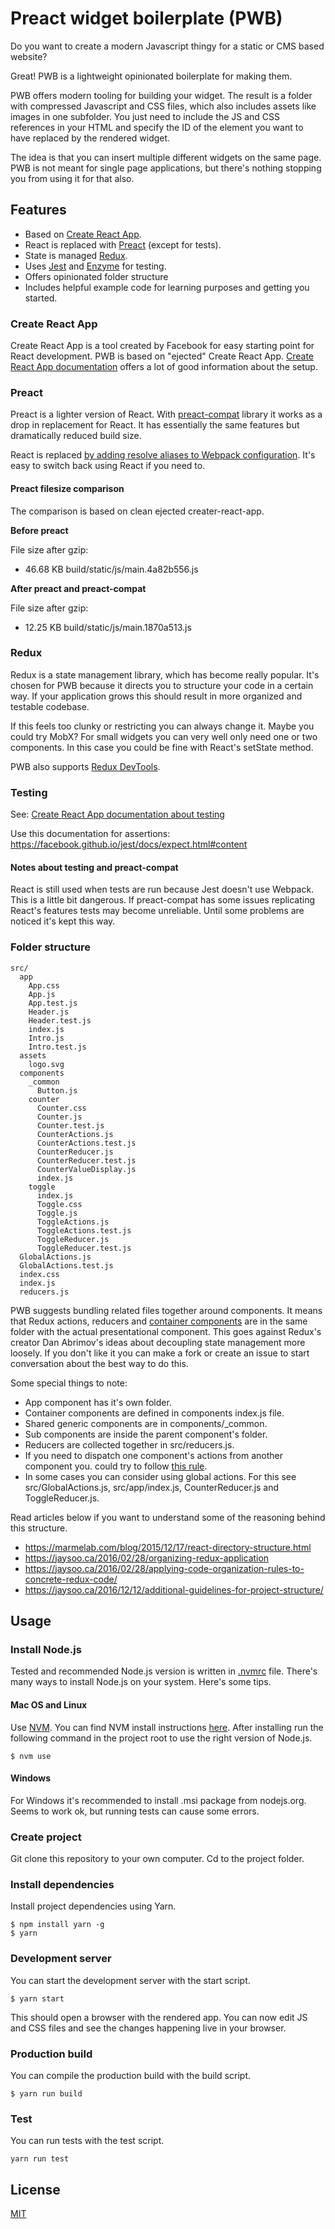 # Preact widget boilerplate (PWB)
Do you want to create a modern Javascript thingy for a static or CMS based
website?

Great! PWB is a lightweight opinionated boilerplate for making them.

PWB offers modern tooling for building your widget. The result is a folder
with compressed Javascript and CSS files, which also includes assets like
images in one subfolder. You just need to include the JS and CSS references in
your HTML and specify the ID of the element you want to have replaced by the
rendered widget.

The idea is that you can insert multiple different widgets on the same page.
PWB is not meant for single page applications, but there's nothing stopping you
from using it for that also. 

## Features
 - Based on [Create React App](https://github.com/facebookincubator/create-react-app).
 - React is replaced with [Preact](https://preactjs.com/) (except for tests).
 - State is managed [Redux](http://redux.js.org/).
 - Uses [Jest](https://facebook.github.io/jest/) and [Enzyme](http://airbnb.io/enzyme/) for testing.
 - Offers opinionated folder structure
 - Includes helpful example code for learning purposes and getting you started.

### Create React App
Create React App is a tool created by Facebook for easy starting point for React
development. PWB is based on "ejected" Create React App. [Create
React App documentation](https://github.com/facebookincubator/create-react-app/blob/05f3f5ee81aec9429f00f57d17b499d8a22aadef/packages/react-scripts/template/README.md)
offers a lot of good information about the setup.

### Preact
Preact is a lighter version of React. With
[preact-compat](https://github.com/developit/preact-compat) library it works
as a drop in replacement for React. It has essentially the same features but
dramatically reduced build size.

React is replaced [by adding resolve aliases to Webpack configuration](https://github.com/developit/preact-compat#usage-with-webpack).
It's easy to switch back using React if you need to.

#### Preact filesize comparison
The comparison is based on clean ejected creater-react-app.

**Before preact**

File size after gzip:

  - 46.68 KB  build/static/js/main.4a82b556.js

**After preact and preact-compat**

File size after gzip:

  - 12.25 KB  build/static/js/main.1870a513.js

### Redux
Redux is a state management library, which has become really popular. It's chosen
for PWB because it directs you to structure your code in a certain way. If your
application grows this should result in more organized and testable codebase.

If this feels too clunky or restricting you can always change it. Maybe you could
try MobX? For small widgets you can very well only need one or two components.
In this case you could be fine with React's setState method.

PWB also supports [Redux DevTools](https://chrome.google.com/webstore/detail/redux-devtools/lmhkpmbekcpmknklioeibfkpmmfibljd).

### Testing
See: [Create React App documentation about testing](https://github.com/facebookincubator/create-react-app/blob/05f3f5ee81aec9429f00f57d17b499d8a22aadef/packages/react-scripts/template/README.md#running-tests)

Use this documentation for assertions: https://facebook.github.io/jest/docs/expect.html#content

#### Notes about testing and preact-compat
React is still used when tests are run because Jest doesn't use Webpack. This is a little
bit dangerous. If preact-compat has some issues replicating React's features
tests may become unreliable. Until some problems are noticed it's kept this
way.


### Folder structure
```
src/
  app
    App.css
    App.js
    App.test.js
    Header.js
    Header.test.js
    index.js
    Intro.js
    Intro.test.js
  assets
    logo.svg
  components
    _common
      Button.js
    counter
      Counter.css
      Counter.js
      Counter.test.js
      CounterActions.js
      CounterActions.test.js
      CounterReducer.js
      CounterReducer.test.js
      CounterValueDisplay.js
      index.js
    toggle
      index.js
      Toggle.css
      Toggle.js
      ToggleActions.js
      ToggleActions.test.js
      ToggleReducer.js
      ToggleReducer.test.js
  GlobalActions.js
  GlobalActions.test.js
  index.css
  index.js
  reducers.js

```

PWB suggests bundling related files together around components.
It means that Redux actions, reducers and
[container components](http://redux.js.org/docs/basics/UsageWithReact.html#presentational-and-container-components)
are in the same folder with the actual presentational component. This goes
against Redux's creator Dan Abrimov's ideas about decoupling state management
more loosely. If you don't like it you can make a fork or create an issue to
start conversation about the best way to do this.

Some special things to note:

- App component has it's own folder.
- Container components are defined in components index.js file.
- Shared generic components are in components/_common.
- Sub components are inside the parent component's folder.
- Reducers are collected together in src/reducers.js.
- If you need to dispatch one component's actions from another component you. 
could try to follow [this rule](https://jaysoo.ca/2016/02/28/organizing-redux-application/#rule-2-create-strict-module-boundaries).
- In some cases you can consider using global actions. For this see
src/GlobalActions.js, src/app/index.js, CounterReducer.js and ToggleReducer.js.

Read articles below if you want to understand some of the reasoning behind this
structure.

- https://marmelab.com/blog/2015/12/17/react-directory-structure.html
- https://jaysoo.ca/2016/02/28/organizing-redux-application
- https://jaysoo.ca/2016/02/28/applying-code-organization-rules-to-concrete-redux-code/
- https://jaysoo.ca/2016/12/12/additional-guidelines-for-project-structure/

## Usage
### Install Node.js
Tested and recommended Node.js version is written in [.nvmrc](.nvmrc) file.
There's many ways to install Node.js on your system. Here's some tips.

#### Mac OS and Linux
Use [NVM](https://github.com/creationix/nvm). You can find NVM install instructions [here](https://github.com/creationix/nvm#installation). After installing run the following command in the project root to use the right version of Node.js.
```
$ nvm use
```

#### Windows
For Windows it's recommended to install .msi package from nodejs.org. Seems to
work ok, but running tests can cause some errors.

### Create project
Git clone this repository to your own computer. Cd to the project folder.

### Install dependencies
Install project dependencies using Yarn.
```
$ npm install yarn -g
$ yarn
```

### Development server
You can start the development server with the start script.
```
$ yarn start
```
This should open a browser with the rendered app. You can now edit JS and CSS
files and see the changes happening live in your browser.

### Production build
You can compile the production build with the build script.
```
$ yarn run build
```

### Test
You can run tests with the test script.
```
yarn run test
```
## License

[MIT](LICENSE)